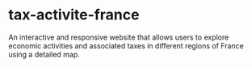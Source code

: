 # tax-activite-france
An interactive and responsive website that allows users to explore economic activities and associated taxes in different regions of France using a detailed map.
